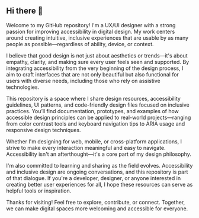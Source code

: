 ## Hi there 👋

Welcome to my GitHub repository! I'm a UX/UI designer with a strong passion for improving accessibility in digital design. My work centers around creating intuitive, inclusive experiences that are usable by as many people as possible—regardless of ability, device, or context.

I believe that good design is not just about aesthetics or trends—it's about empathy, clarity, and making sure every user feels seen and supported. By integrating accessibility from the very beginning of the design process, I aim to craft interfaces that are not only beautiful but also functional for users with diverse needs, including those who rely on assistive technologies.

This repository is a space where I share design resources, accessibility guidelines, UI patterns, and code-friendly design files focused on inclusive practices. You’ll find documentation, prototypes, and examples of how accessible design principles can be applied to real-world projects—ranging from color contrast tools and keyboard navigation tips to ARIA usage and responsive design techniques.

Whether I'm designing for web, mobile, or cross-platform applications, I strive to make every interaction meaningful and easy to navigate. Accessibility isn't an afterthought—it's a core part of my design philosophy.

I'm also committed to learning and sharing as the field evolves. Accessibility and inclusive design are ongoing conversations, and this repository is part of that dialogue. If you're a developer, designer, or anyone interested in creating better user experiences for all, I hope these resources can serve as helpful tools or inspiration.

Thanks for visiting! Feel free to explore, contribute, or connect. Together, we can make digital spaces more welcoming and accessible for everyone.
